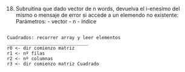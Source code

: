 18. Subruitina que dado vector de n words, devuelva el i-enesimo del mismo o mensaje de error si accede a un elemendo no existente:
    Parámetros:
	    - vector 
	    - n
	    - índice

```arm

Cuadrados: recorrer array y leer elementos
______________________________
r0 <- dir comienzo matriz
r1 <- nº filas
r2 <- nº columnas
r3 <- dir comienzo matriz Cuadrado


```